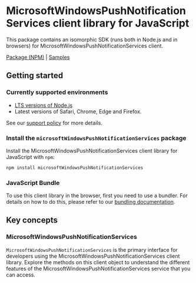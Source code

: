 # MicrosoftWindowsPushNotificationServices client library for JavaScript

This package contains an isomorphic SDK (runs both in Node.js and in browsers) for MicrosoftWindowsPushNotificationServices client.



[Package (NPM)](https://www.npmjs.com/package/microsoftWindowsPushNotificationServices) |
[Samples](https://github.com/Azure-Samples/azure-samples-js-management)

## Getting started

### Currently supported environments

- [LTS versions of Node.js](https://nodejs.org/about/releases/)
- Latest versions of Safari, Chrome, Edge and Firefox.

See our [support policy](https://github.com/Azure/azure-sdk-for-js/blob/main/SUPPORT.md) for more details.


### Install the `microsoftWindowsPushNotificationServices` package

Install the MicrosoftWindowsPushNotificationServices client library for JavaScript with `npm`:

```bash
npm install microsoftWindowsPushNotificationServices
```



### JavaScript Bundle
To use this client library in the browser, first you need to use a bundler. For details on how to do this, please refer to our [bundling documentation](https://aka.ms/AzureSDKBundling).

## Key concepts

### MicrosoftWindowsPushNotificationServices

`MicrosoftWindowsPushNotificationServices` is the primary interface for developers using the MicrosoftWindowsPushNotificationServices client library. Explore the methods on this client object to understand the different features of the MicrosoftWindowsPushNotificationServices service that you can access.

